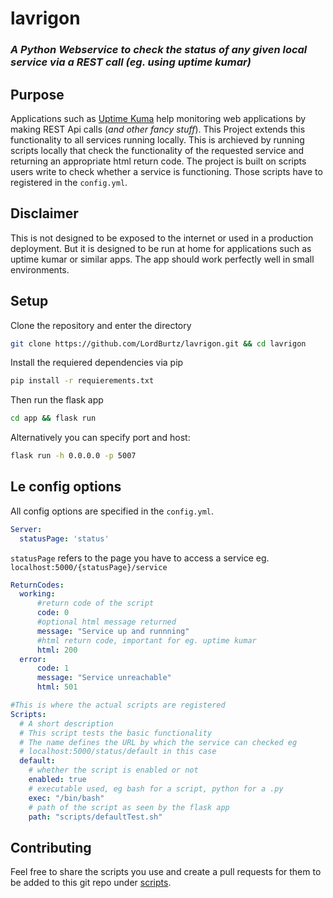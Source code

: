 # lavrigon
### *A Python Webservice to check the status of any given local service via a REST call (eg. using uptime kumar)*

## Purpose
Applications such as [Uptime Kuma](https://github.com/louislam/uptime-kuma) help monitoring web applications by making REST Api calls (*and other fancy stuff*). 
This Project extends this functionality to all services running locally. This is archieved by running scripts locally that check the functionality of the requested service and returning an appropriate html return code.
The project is built on scripts users write to check whether a service is functioning. Those scripts have to registered in the `config.yml`.

## Disclaimer
This is not designed to be exposed to the internet or used in a production deployment. 
But it is designed to be run at home for applications such as uptime kumar or similar apps.
The app should work perfectly well in small environments.

## Setup
Clone the repository and enter the directory
```bash
git clone https://github.com/LordBurtz/lavrigon.git && cd lavrigon
```
Install the requiered dependencies via pip
```bash
pip install -r requierements.txt 
```
Then run the flask app
```bash
cd app && flask run 
```
Alternatively you can specify port and host:
```bash
flask run -h 0.0.0.0 -p 5007
```

## Le config options
All config options are specified in the `config.yml`.
```yml
Server:
  statusPage: 'status'
  ```
  `statusPage` refers to the page you have to access a service eg. `localhost:5000/{statusPage}/service`

  ```yml
  ReturnCodes:
    working:
        #return code of the script
        code: 0 
        #optional html message returned
        message: "Service up and runnning" 
        #html return code, important for eg. uptime kumar
        html: 200 
    error:
        code: 1
        message: "Service unreachable"
        html: 501
```
```yml
#This is where the actual scripts are registered
Scripts:
  # A short description
  # This script tests the basic functionality
  # The name defines the URL by which the service can checked eg 
  # localhost:5000/status/default in this case
  default:
    # whether the script is enabled or not
    enabled: true
    # executable used, eg bash for a script, python for a .py       
    exec: "/bin/bash" 
    # path of the script as seen by the flask app
    path: "scripts/defaultTest.sh" 
```


## Contributing
Feel free to share the scripts you use and create a pull requests for them to be added to this git repo under [scripts](https://github.com/LordBurtz/lavrigon/tree/main/app/scripts).
